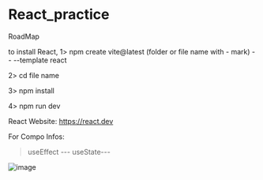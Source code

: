 # React_practice
RoadMap 

to install React,
1> npm create vite@latest (folder or file name with - mark) -- --template react

2> cd file name

3> npm install

4> npm run dev

React Website: https://react.dev

For Compo Infos:
> useEffect ---
> useState---


![image](https://github.com/user-attachments/assets/224202a4-4391-4483-b17e-983d707bc749)


